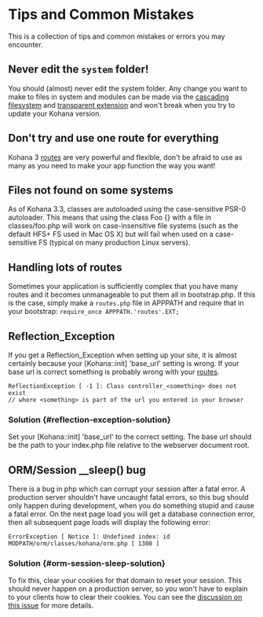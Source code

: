 # Tips and Common Mistakes

This is a collection of tips and common mistakes or errors you may encounter. 

## Never edit the `system` folder!

You should (almost) never edit the system folder.  Any change you want to make to files in system and modules can be made via the [cascading filesystem](files) and [transparent extension](extension) and won't break when you try to update your Kohana version.  

## Don't try and use one route for everything

Kohana 3 [routes](routing) are very powerful and flexible, don't be afraid to use as many as you need to make your app function the way you want!

## Files not found on some systems

As of Kohana 3.3, classes are autoloaded using the case-sensitive PSR-0 autoloader. This means that using the class Foo {} with a file in classes/foo.php will work on case-insensitive file systems (such as the default HFS+ FS used in Mac OS X) but will fail when used on a case-sensitive FS (typical on many production Linux servers).

## Handling lots of routes

Sometimes your application is sufficiently complex that you have many routes and it becomes unmanageable to put them all in bootstrap.php. If this is the case, simply make a `routes.php` file in APPPATH and require that in your bootstrap: `require_once APPPATH.'routes'.EXT;`

## Reflection_Exception

If you get a Reflection_Exception when setting up your site, it is almost certainly because your [Kohana::init] 'base_url' setting is wrong.  If your base url is correct something is probably wrong with your [routes](routing).

	ReflectionException [ -1 ]: Class controller_<something> does not exist
	// where <something> is part of the url you entered in your browser

### Solution  {#reflection-exception-solution}

Set your [Kohana::init] 'base_url' to the correct setting. The base url should be the path to your index.php file relative to the webserver document root.

## ORM/Session __sleep() bug

There is a bug in php which can corrupt your session after a fatal error.  A production server shouldn't have uncaught fatal errors, so this bug should only happen during development, when you do something stupid and cause a fatal error.  On the next page load you will get a database connection error, then all subsequent page loads will display the following error:

	ErrorException [ Notice ]: Undefined index: id
	MODPATH/orm/classes/kohana/orm.php [ 1308 ]

### Solution   {#orm-session-sleep-solution}

To fix this, clear your cookies for that domain to reset your session.  This should never happen on a production server, so you won't have to explain to your clients how to clear their cookies.  You can see the [discussion on this issue](http://dev.kohanaframework.org/issues/3242) for more details.
